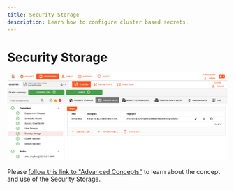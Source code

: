 ```yaml
---
title: Security Storage
description: Learn how to configure cluster based secrets.
---
```



# Security Storage

![](.04-operations-secret-storage_images/9b4060ef.png "Security Storage (Operations --> Secret Storage)")

Please [follow this link to "Advanced Concepts"](../../advanced/secret-management) to learn about the concept and use of the Security Storage.
